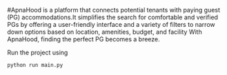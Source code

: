 
#ApnaHood is a platform that connects potential tenants with paying guest (PG) accommodations.It simplifies the search for comfortable and verified PGs by offering a user-friendly interface and a variety of filters to narrow down options based on location, amenities, budget, and facility With ApnaHood, finding the perfect PG becomes a breeze.

Run the project using
```
python run main.py
```
